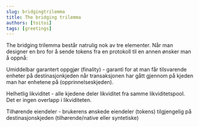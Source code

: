```yaml
---
slug: bridgingtrilemma
title: The bridging trilemma
authors: [toitoi]
tags: [greetings]
---
```


The bridging trilemma består natrulig nok av tre elementer. Når man designer en bro for å sende tokens fra en protokoll til en annen ønsker man å oppnå:

Umiddelbar garantert oppgjør (finality) - garanti for at man får tilsvarende enheter på destinasjonkjeden når transaksjonen har gått gjennom på kjeden man har enhetene på (opprinnelseskjeden).

Helhetlig likviditet - alle kjedene deler likviditet fra samme likviditetspool. Det er ingen overlapp i likviditeten.

Tilhørende eiendeler - brukerens ønskede eiendeler (tokens) tilgjengelig på destinasjonskjeden (tilhørende/native eller syntetiske)

